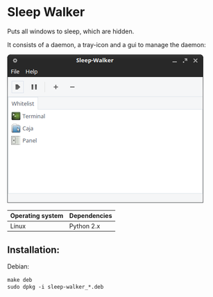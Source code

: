 # Sleep Walker

Puts all windows to sleep, which are hidden.

It consists of a daemon, a tray-icon and a gui to manage the daemon:

!["Screenshot of the Sleep Walker"](https://github.com/ikem-krueger/sleep-walker/blob/master/Screenshot.png)

| Operating system | Dependencies         |
| ---------------- | :------------------- |
| Linux            | Python 2.x           |

## Installation:

Debian:

```
make deb
sudo dpkg -i sleep-walker_*.deb
```
